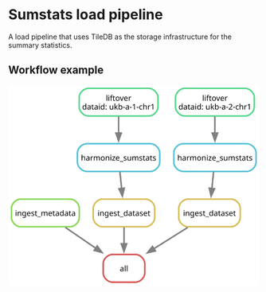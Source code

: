 # Sumstats load pipeline
A load pipeline that uses TileDB as the storage infrastructure for the summary statistics.

## Workflow example

<img src="dag.svg" alt="example workflow">
